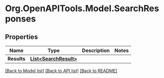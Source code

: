 # Org.OpenAPITools.Model.SearchResponses

## Properties

Name | Type | Description | Notes
------------ | ------------- | ------------- | -------------
**Results** | [**List&lt;SearchResult&gt;**](SearchResult.md) |  | 

[[Back to Model list]](../README.md#documentation-for-models) [[Back to API list]](../README.md#documentation-for-api-endpoints) [[Back to README]](../README.md)

